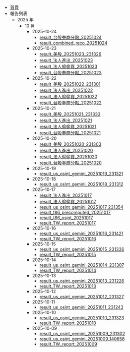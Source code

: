 - [首頁](/README.md)
- 報告列表
  - 2025 年
    - 10 月
      - 2025-10-24
        - [result_台股券商分點_20251024](/reports_his/result_台股券商分點_20251024.md)
        - [result_combined_reco_20251024](/reports_his/result_combined_reco_20251024.md)
      - 2025-10-23
        - [result_美股_20251023_231326](/reports_his/result_美股_20251023_231326.md)
        - [result_法人進出_20251023](/reports_his/result_法人進出_20251023.md)
        - [result_法人偷偷買_20251023](/reports_his/result_法人偷偷買_20251023.md)
        - [result_台股券商分點_20251023](/reports_his/result_台股券商分點_20251023.md)
      - 2025-10-22
        - [result_美股_20251022_231301](/reports_his/result_美股_20251022_231301.md)
        - [result_法人進出_20251022](/reports_his/result_法人進出_20251022.md)
        - [result_法人偷偷買_20251022](/reports_his/result_法人偷偷買_20251022.md)
        - [result_台股券商分點_20251022](/reports_his/result_台股券商分點_20251022.md)
      - 2025-10-21
        - [result_美股_20251021_231333](/reports_his/result_美股_20251021_231333.md)
        - [result_法人進出_20251021](/reports_his/result_法人進出_20251021.md)
        - [result_法人偷偷買_20251021](/reports_his/result_法人偷偷買_20251021.md)
        - [result_台股券商分點_20251021](/reports_his/result_台股券商分點_20251021.md)
      - 2025-10-20
        - [result_美股_20251020_231303](/reports_his/result_美股_20251020_231303.md)
        - [result_法人進出_20251020](/reports_his/result_法人進出_20251020.md)
        - [result_法人偷偷買_20251020](/reports_his/result_法人偷偷買_20251020.md)
        - [result_台股券商分點_20251020](/reports_his/result_台股券商分點_20251020.md)
      - 2025-10-19
        - [result_us_osint_gemini_20251019_231321](/reports_his/result_us_osint_gemini_20251019_231321.md)
      - 2025-10-18
        - [result_us_osint_gemini_20251018_231312](/reports_his/result_us_osint_gemini_20251018_231312.md)
      - 2025-10-17
        - [result_法人進出_20251017](/reports_his/result_法人進出_20251017.md)
        - [result_法人偷偷買_20251017](/reports_his/result_法人偷偷買_20251017.md)
        - [result_us_osint_gemini_20251017_231354](/reports_his/result_us_osint_gemini_20251017_231354.md)
        - [result_t86_precomputed_20251017](/reports_his/result_t86_precomputed_20251017.md)
        - [result_t86_osint_20251017](/reports_his/result_t86_osint_20251017.md)
        - [result_TW_report_20251017](/reports_his/result_TW_report_20251017.md)
      - 2025-10-16
        - [result_us_osint_gemini_20251016_231421](/reports_his/result_us_osint_gemini_20251016_231421.md)
        - [result_TW_report_20251016](/reports_his/result_TW_report_20251016.md)
      - 2025-10-15
        - [result_us_osint_gemini_20251015_231336](/reports_his/result_us_osint_gemini_20251015_231336.md)
        - [result_TW_report_20251015](/reports_his/result_TW_report_20251015.md)
      - 2025-10-14
        - [result_us_osint_gemini_20251014_231307](/reports_his/result_us_osint_gemini_20251014_231307.md)
        - [result_TW_report_20251014](/reports_his/result_TW_report_20251014.md)
      - 2025-10-13
        - [result_us_osint_gemini_20251013_231226](/reports_his/result_us_osint_gemini_20251013_231226.md)
        - [result_TW_report_20251013](/reports_his/result_TW_report_20251013.md)
      - 2025-10-12
        - [result_us_osint_gemini_20251012_231327](/reports_his/result_us_osint_gemini_20251012_231327.md)
      - 2025-10-11
        - [result_us_osint_gemini_20251011_231243](/reports_his/result_us_osint_gemini_20251011_231243.md)
      - 2025-10-10
        - [result_us_osint_gemini_20251010_231323](/reports_his/result_us_osint_gemini_20251010_231323.md)
        - [result_TW_report_20251010](/reports_his/result_TW_report_20251010.md)
      - 2025-10-09
        - [result_us_osint_gemini_20251009_231302](/reports_his/result_us_osint_gemini_20251009_231302.md)
        - [result_us_osint_gemini_20251009_140656](/reports_his/result_us_osint_gemini_20251009_140656.md)
        - [result_TW_report_20251009](/reports_his/result_TW_report_20251009.md)
